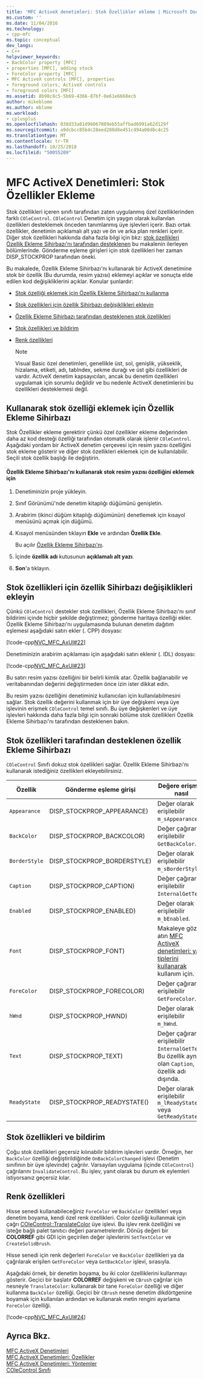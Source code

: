 ```yaml
---
title: 'MFC ActiveX denetimleri: Stok Özellikler ekleme | Microsoft Docs'
ms.custom: ''
ms.date: 11/04/2016
ms.technology:
- cpp-mfc
ms.topic: conceptual
dev_langs:
- C++
helpviewer_keywords:
- BackColor property [MFC]
- properties [MFC], adding stock
- ForeColor property [MFC]
- MFC ActiveX controls [MFC], properties
- foreground colors, ActiveX controls
- foreground colors [MFC]
ms.assetid: 8b98c8c5-5b69-4366-87bf-0e61e6668ecb
author: mikeblome
ms.author: mblome
ms.workload:
- cplusplus
ms.openlocfilehash: 038d33a81d96067089eb55affbad6991a62d129f
ms.sourcegitcommit: a9dcbcc85b4c28eed280d8e451c494a00d8c4c25
ms.translationtype: MT
ms.contentlocale: tr-TR
ms.lasthandoff: 10/25/2018
ms.locfileid: "50055209"
---
```

# <a name="mfc-activex-controls-adding-stock-properties"></a>MFC ActiveX Denetimleri: Stok Özellikler Ekleme

Stok özellikleri içeren sınıfı tarafından zaten uygulanmış özel özelliklerinden farklı `COleControl`. `COleControl` Denetim için yaygın olarak kullanılan özellikleri desteklemek önceden tanımlanmış üye işlevleri içerir. Bazı ortak özellikler, denetimin açıklamalı alt yazı ve ön ve arka plan renkleri içerir. Diğer stok özellikleri hakkında daha fazla bilgi için bkz: [stok özellikleri Özellik Ekleme Sihirbazı'nı tarafından desteklenen](#_core_stock_properties_supported_by_classwizard) bu makalenin ilerleyen bölümlerinde. Gönderme eşleme girişleri için stok özellikleri her zaman DISP_STOCKPROP tarafından öneki.

Bu makalede, Özellik Ekleme Sihirbazı'nı kullanarak bir ActiveX denetimine stok bir özellik (Bu durumda, resim yazısı) eklemeyi açıklar ve sonuçta elde edilen kod değişikliklerini açıklar. Konular şunlardır:

- [Stok özelliği eklemek için Özellik Ekleme Sihirbazı'nı kullanma](#_core_using_classwizard_to_add_a_stock_property)

- [Stok özellikleri için özellik Sihirbazı değişiklikleri ekleyin](#_core_classwizard_changes_for_stock_properties)

- [Özellik Ekleme Sihirbazı tarafından desteklenen stok özellikleri](#_core_stock_properties_supported_by_classwizard)

- [Stok özellikleri ve bildirim](#_core_stock_properties_and_notification)

- [Renk özellikleri](#_core_color_properties)

    > [!NOTE]
    >  Visual Basic özel denetimleri, genellikle üst, sol, genişlik, yükseklik, hizalama, etiketi, adı, tabIndex, sekme durağı ve üst gibi özellikleri de vardır. ActiveX denetim kapsayıcıları, ancak bu denetim özellikleri uygulamak için sorumlu değildir ve bu nedenle ActiveX denetimlerini bu özellikleri desteklemesi değil.

##  <a name="_core_using_classwizard_to_add_a_stock_property"></a> Kullanarak stok özelliği eklemek için Özellik Ekleme Sihirbazı

Stok Özellikler ekleme gerektirir çünkü özel özellikler ekleme değerinden daha az kod desteği özelliği tarafından otomatik olarak işlenir `COleControl`. Aşağıdaki yordam bir ActiveX denetim çerçevesi için resim yazısı özelliğini stok ekleme gösterir ve diğer stok özellikleri eklemek için de kullanılabilir. Seçili stok özellik başlığı ile değiştirin.

#### <a name="to-add-the-stock-caption-property-using-the-add-property-wizard"></a>Özellik Ekleme Sihirbazı'nı kullanarak stok resim yazısı özelliğini eklemek için

1. Denetiminizin proje yükleyin.

1. Sınıf Görünümü'nde denetim kitaplığı düğümünü genişletin.

1. Arabirim (ikinci düğüm kitaplığı düğümünün) denetlemek için kısayol menüsünü açmak için düğümü.

1. Kısayol menüsünden tıklayın **Ekle** ve ardından **Özellik Ekle**.

   Bu açılır [Özellik Ekleme Sihirbazı'nı](../ide/names-add-property-wizard.md).

1. İçinde **özellik adı** kutusunun **açıklamalı alt yazı**.

1. **Son**'a tıklayın.

##  <a name="_core_classwizard_changes_for_stock_properties"></a> Stok özellikleri için özellik Sihirbazı değişiklikleri ekleyin

Çünkü `COleControl` destekler stok özellikleri, Özellik Ekleme Sihirbazı'nı sınıf bildirimi içinde hiçbir şekilde değiştirmez; gönderme haritaya özelliği ekler. Özellik Ekleme Sihirbazı'nı uygulamasında bulunan denetim dağıtım eşlemesi aşağıdaki satırı ekler (. CPP) dosyası:

[!code-cpp[NVC_MFC_AxUI#22](../mfc/codesnippet/cpp/mfc-activex-controls-adding-stock-properties_1.cpp)]

Denetiminizin arabirim açıklaması için aşağıdaki satırı eklenir (. IDL) dosyası:

[!code-cpp[NVC_MFC_AxUI#23](../mfc/codesnippet/cpp/mfc-activex-controls-adding-stock-properties_2.idl)]

Bu satırı resim yazısı özelliğini bir belirli kimlik atar. Özellik bağlanabilir ve veritabanından değerini değiştirmeden önce izin ister dikkat edin.

Bu resim yazısı özelliğini denetiminiz kullanıcıları için kullanılabilmesini sağlar. Stok özellik değerini kullanmak için bir üye değişkeni veya üye işlevinin erişmek `COleControl` temel sınıfı. Bu üye değişkenleri ve üye işlevleri hakkında daha fazla bilgi için sonraki bölüme stok özellikleri Özellik Ekleme Sihirbazı'nı tarafından desteklenen bakın.

##  <a name="_core_stock_properties_supported_by_classwizard"></a> Stok özellikleri tarafından desteklenen özellik Ekleme Sihirbazı

`COleControl` Sınıfı dokuz stok özellikleri sağlar. Özellik Ekleme Sihirbazı'nı kullanarak istediğiniz özellikleri ekleyebilirsiniz.

|Özellik|Gönderme eşleme girişi|Değere erişmek nasıl|
|--------------|------------------------|-------------------------|
|`Appearance`|DISP_STOCKPROP_APPEARANCE)|Değer olarak erişilebilir `m_sAppearance`.|
|`BackColor`|DISP_STOCKPROP_BACKCOLOR)|Değer çağırarak erişilebilir `GetBackColor`.|
|`BorderStyle`|DISP_STOCKPROP_BORDERSTYLE)|Değer olarak erişilebilir `m_sBorderStyle`.|
|`Caption`|DISP_STOCKPROP_CAPTION)|Değer çağırarak erişilebilir `InternalGetText`.|
|`Enabled`|DISP_STOCKPROP_ENABLED)|Değer olarak erişilebilir `m_bEnabled`.|
|`Font`|DISP_STOCKPROP_FONT)|Makaleye göz atın [MFC ActiveX denetimleri: yazı tiplerini kullanarak](../mfc/mfc-activex-controls-using-fonts.md) kullanım için.|
|`ForeColor`|DISP_STOCKPROP_FORECOLOR)|Değer çağırarak erişilebilir `GetForeColor`.|
|`hWnd`|DISP_STOCKPROP_HWND)|Değer olarak erişilebilir `m_hWnd`.|
|`Text`|DISP_STOCKPROP_TEXT)|Değer çağırarak erişilebilir `InternalGetText`. Bu özellik aynı olan `Caption`, özellik adı dışında.|
|`ReadyState`|DISP_STOCKPROP_READYSTATE()|Değer olarak erişilebilir `m_lReadyState` veya `GetReadyState`|

##  <a name="_core_stock_properties_and_notification"></a> Stok özellikleri ve bildirim

Çoğu stok özellikleri geçersiz kılınabilir bildirim işlevleri vardır. Örneğin, her `BackColor` özelliği değiştirildiğinde `OnBackColorChanged` işlevi (Denetim sınıfının bir üye işlevinde) çağrılır. Varsayılan uygulama (içinde `COleControl`) çağrılarını `InvalidateControl`. Bu işlev, yanıt olarak bu durum ek eylemleri istiyorsanız geçersiz kılar.

##  <a name="_core_color_properties"></a> Renk özellikleri

Hisse senedi kullanabileceğiniz `ForeColor` ve `BackColor` özellikleri veya denetim boyama, kendi özel renk özellikleri. Color özelliği kullanmak için çağrı [COleControl::TranslateColor](../mfc/reference/colecontrol-class.md#translatecolor) üye işlevi. Bu işlev renk özelliğini ve isteğe bağlı palet tanıtıcı değeri parametrelerdir. Dönüş değeri bir **COLORREF** gibi GDI için geçirilen değer işlevlerini `SetTextColor` ve `CreateSolidBrush`.

Hisse senedi için renk değerleri `ForeColor` ve `BackColor` özellikleri ya da çağrılarak erişilen `GetForeColor` veya `GetBackColor` işlevi, sırasıyla.

Aşağıdaki örnek, bir denetim boyama, bu iki color özelliklerini kullanmayı gösterir. Geçici bir başlatır **COLORREF** değişkeni ve `CBrush` çağrılar için nesneyle `TranslateColor`: kullanarak bir tane `ForeColor` özelliği ve diğer kullanma `BackColor` özelliği. Geçici bir `CBrush` nesne denetim dikdörtgenine boyamak için kullanılan ardından ve kullanarak metin rengini ayarlama `ForeColor` özelliği.

[!code-cpp[NVC_MFC_AxUI#24](../mfc/codesnippet/cpp/mfc-activex-controls-adding-stock-properties_3.cpp)]

## <a name="see-also"></a>Ayrıca Bkz.

[MFC ActiveX Denetimleri](../mfc/mfc-activex-controls.md)<br/>
[MFC ActiveX Denetimleri: Özellikler](../mfc/mfc-activex-controls-properties.md)<br/>
[MFC ActiveX Denetimleri: Yöntemler](../mfc/mfc-activex-controls-methods.md)<br/>
[COleControl Sınıfı](../mfc/reference/colecontrol-class.md)
